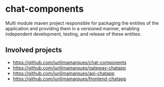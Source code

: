 # chat-components

Multi module maven project responsible for packaging the entities of the application and providing them in a versioned manner, enabling independent development, testing, and release of these entities.

## Involved projects
- https://github.com/iurilimamarques/chat-components
- https://github.com/iurilimamarques/gateway-chatapp
- https://github.com/iurilimamarques/api-chatapp
- https://github.com/iurilimamarques/frontend-chatapp

